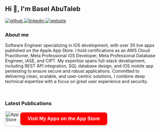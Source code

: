 ## Hi 👋, I'm Basel AbuTaleb  

<a href="https://github.com/Basilabt" target="_blank">
  <img src="https://img.shields.io/badge/github-%2324292e.svg?&style=for-the-badge&logo=github&logoColor=white" alt="github" style="margin-bottom: 5px;" />
</a>
<a href="https://www.linkedin.com/in/basel-abutaleb-1a491030b/" target="_blank">
  <img src="https://img.shields.io/badge/linkedin-%231E77B5.svg?&style=for-the-badge&logo=linkedin&logoColor=white" alt="linkedin" style="margin-bottom: 5px;" />
</a>
<!-- Website badge -->
<a href="https://engbaselabutaleb.com" target="_blank">
  <img src="https://img.shields.io/badge/website-%23FF0000.svg?&style=for-the-badge&logo=google-chrome&logoColor=white" alt="website" style="margin-bottom: 5px;" />
</a>

### About me  
Software Engineer specializing in iOS development, with over 30 live apps published on the Apple App Store. I hold certifications as an AWS Cloud Practitioner, Meta Professional iOS Developer, Meta Professional Database Engineer, iASE, and CIPT. My expertise spans full-stack development, including REST API integration, SQL database design, and iOS mobile app pentesting to ensure secure and robust applications. Committed to delivering clean, scalable, and user-centric solutions, I combine deep technical expertise with a focus on great user experience and security.

<br/>

### Latest Publications

<div style="display: flex; align-items: center; gap: 15px; margin-top: 10px;">
  <a href="https://apps.apple.com/mr/developer/basel-abutaleb/id1604005525" target="_blank" style="display: flex; align-items: center; text-decoration: none;">
    <img height="50" alt="App Store" src="https://github.com/user-attachments/assets/54af7a62-ba8c-4869-9116-9f471f5847dd" />
    <button style="
      background-color: #FF0000;
      color: white;
      border: none;
      padding: 12px 24px;
      font-size: 16px;
      font-weight: 600;
      border-radius: 8px;
      cursor: pointer;
      box-shadow: 0 4px 6px rgba(0,0,0,0.1);
      transition: background-color 0.3s ease, transform 0.2s ease;
    "
    onmouseover="this.style.backgroundColor='#cc0000'; this.style.transform='translateY(-2px)'"
    onmouseout="this.style.backgroundColor='#FF0000'; this.style.transform='translateY(0)'">
      Visit My Apps on the App Store
    </button>
  </a>
</div>
